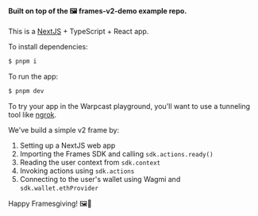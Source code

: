 
#### Built on top of the 🖼️ frames-v2-demo example repo.

This is a [NextJS](https://nextjs.org/) + TypeScript + React app.

To install dependencies:

```bash
$ pnpm i
```

To run the app:

```bash
$ pnpm dev
```

To try your app in the Warpcast playground, you'll want to use a tunneling tool like [ngrok](https://ngrok.com/).

We've build a simple v2 frame by:

1. Setting up a NextJS web app
2. Importing the Frames SDK and calling `sdk.actions.ready()`
3. Reading the user context from `sdk.context`
4. Invoking actions using `sdk.actions`
5. Connecting to the user's wallet using Wagmi and `sdk.wallet.ethProvider`

Happy Framesgiving! 🖼️🦃
